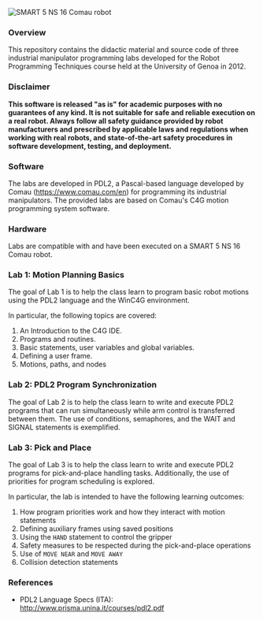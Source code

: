 ![SMART 5 NS 16 Comau robot](https://i.ibb.co/nm2GVf0/The-SMART-NS16-industrial-robot-manipulator-W640.jpg)

### Overview

This repository contains the didactic material and source code of three industrial manipulator programming labs developed for the Robot Programming Techniques course held at the University of Genoa in 2012.


### Disclaimer

**This software is released "as is" for academic purposes with no guarantees of any kind. It is not suitable for safe and reliable execution on a real robot. Always follow all safety guidance provided by robot manufacturers and prescribed by applicable laws and regulations when working with real robots, and state-of-the-art safety procedures in software development, testing, and deployment.**

### Software
The labs are developed in PDL2, a Pascal-based language developed by Comau (https://www.comau.com/en) for programming its industrial manipulators. The provided labs are based on Comau's C4G motion programming system software.


### Hardware

Labs are compatible with and have been executed on a SMART 5 NS 16 Comau robot.


### Lab 1: Motion Planning Basics

The goal of Lab 1 is to help the class learn to program basic robot motions using the
PDL2 language and the WinC4G environment.

In particular, the following topics are covered:

1) An Introduction to the C4G IDE.
2) Programs and routines.
3) Basic statements, user variables and global variables.
4) Defining a user frame.
5) Motions, paths, and nodes


### Lab 2: PDL2 Program Synchronization

The goal of Lab 2 is to help the class learn to write and execute PDL2 programs that
can run simultaneously while arm control is transferred between them. The use of
conditions, semaphores, and the WAIT and SIGNAL statements is exemplified.

### Lab 3: Pick and Place

The goal of Lab 3 is to help the class learn to write and execute PDL2 programs for pick-and-place handling tasks. Additionally, the use of priorities for program scheduling
is explored.  

In particular, the lab is intended to have the following learning outcomes:

1) How program priorities work and how they interact with motion statements
2) Defining auxiliary frames using saved positions
3) Using the `HAND` statement to control the gripper
4) Safety measures to be respected during the pick-and-place operations
5) Use of `MOVE NEAR` and `MOVE AWAY`
6) Collision detection statements

### References

- PDL2 Language Specs (ITA): http://www.prisma.unina.it/courses/pdl2.pdf
